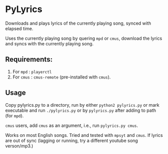 # PyLyrics

Downloads and plays lyrics of the currently playing song, synced with elapsed time.

Uses the currently playing song by quering `mpd` or `cmus`, download the lyrics and syncs with the currently playing song.


## Requirements:

1. For `mpd` : `playerctl`
2. For `cmus` : `cmus-remote` (pre-installed with `cmus`).


## Usage

Copy pylyrics.py to a directory, run by either `python2 pylyrics.py` or mark executable and run `./pylyrics.py` or by `pylyrics.py` after adding to path (for `mpd`).

`cmus` users, add `cmus` as an argument, i.e., run `pylyrics.py cmus`.

Works on most English songs. Tried and tested with `mpsyt` and `cmus`. If lyrics are out of sync (lagging or running, try a different youtube song verson/mp3.)
